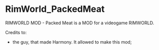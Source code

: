 # RimWorld_PackedMeat
RIMWORLD MOD - Packed Meat is a MOD for a videogame RIMWORLD.

Credits to:
- the guy, that made Harmony. It allowed to make this mod;
